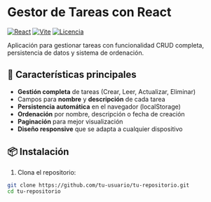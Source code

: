 # Gestor de Tareas con React

[![React](https://img.shields.io/badge/React-18.2.0-blue)](https://reactjs.org/)
[![Vite](https://img.shields.io/badge/Vite-4.4.0-orange)](https://vitejs.dev/)
[![Licencia](https://img.shields.io/badge/Licencia-MIT-green)](LICENSE)

Aplicación para gestionar tareas con funcionalidad CRUD completa, persistencia de datos y sistema de ordenación.

## 🚀 Características principales

- **Gestión completa** de tareas (Crear, Leer, Actualizar, Eliminar)
- Campos para **nombre** y **descripción** de cada tarea
- **Persistencia automática** en el navegador (localStorage)
- **Ordenación** por nombre, descripción o fecha de creación
- **Paginación** para mejor visualización
- **Diseño responsive** que se adapta a cualquier dispositivo

## 📦 Instalación

1. Clona el repositorio:

```bash
git clone https://github.com/tu-usuario/tu-repositorio.git
cd tu-repositorio
```

